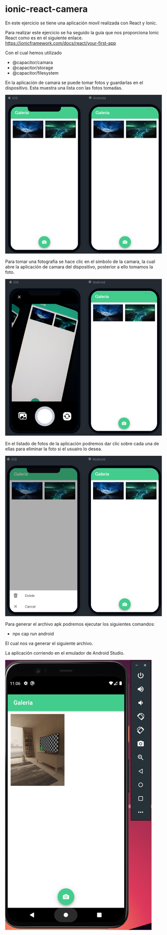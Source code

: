 # ionic-react-camera

En este ejercicio se tiene una aplicación movil realizada con React y Ionic. 

Para realizar este ejercicio se ha seguido la guía que nos proporciona Ionic React como es en el siguiente enlace. 
https://ionicframework.com/docs/react/your-first-app

Con el cual hemos utilizado 
  
  - @capacitor/camara
  - @capacitor/storage
  - @capacitor/filesystem

En la aplicación de camara se puede tomar fotos y guardarlas en el dispositivo. Esta muestra una lista con las fotos tomadas. 

![alt text](https://raw.githubusercontent.com/CarlosMaldonado1998/ionic-react-camera/master/Images/app.png)

Para tomar una fotografía se hace clic en el simbolo de la camara, la cual abre la aplicación de camara del dispositivo, posterior a ello tomamos la foto. 

![alt text](https://raw.githubusercontent.com/CarlosMaldonado1998/ionic-react-camera/master/Images/foto.png)

En el listado de fotos de la aplicación podremos dar clic sobre cada una de ellas para eliminar la foto si el usuairo lo desea. 

![alt text](https://raw.githubusercontent.com/CarlosMaldonado1998/ionic-react-camera/master/Images/delete.png)

Para generar el archivo apk podremos ejecutar los siguientes comandos:

  - npx cap run android

El cual nos va generar el siguiente archivo. 


La aplicación corriendo en el emulador de Android Studio. 

![alt text](https://raw.githubusercontent.com/CarlosMaldonado1998/ionic-react-camera/master/Images/simulador.png)
